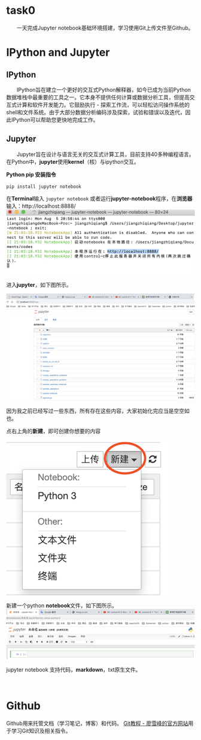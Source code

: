 # task0
&emsp;&emsp;一天完成Jupyter notebook基础环境搭建，学习使用Git上传文件至Github。



# IPython and Jupyter

## IPython
&emsp;&emsp;IPython旨在建立一个更好的交互式Python解释器，如今已成为当前Python数据堆栈中最重要的工具之一。它本身不提供任何计算或数据分析工具，但提高交互式计算和软件开发能力。它鼓励执行 - 探索工作流，可以轻松访问操作系统的shell和文件系统。由于大部分数据分析编码涉及探索，试验和错误以及迭代，因此IPython可以帮助您更快地完成工作。<br/>

## Jupyter
&emsp;&emsp;Jupyter旨在设计与语言无关的交互式计算工具，目前支持40多种编程语言。在Python中，**jupyter**使用**kernel**（核）与ipython交互。<br/>

**Python pip 安装指令**

```
pip install jupyter notebook
```





在**Terminal**输入 `jupyter notebook`
或者运行**jupyter-notebook**程序，在**浏览器**输入：http://localhost:8888/
![](res/imgs/task0_notebook_github/image-20190805210958208.png)
<br/>

进入**jupyter**，如下图所示。

![image-20190805212033339](res/imgs/task0_notebook_github/image-20190805212033339.png)

因为我之前已经写过一些东西，所有存在这些内容，大家初始化完应当是空空如也。

点右上角的**新建**，即可创建你想要的内容

![image-20190805212203115](res/imgs/task0_notebook_github/image-20190805212203115.png)
<br/>

新建一个python **notebook**文件，如下图所示。
![image-20190805212606356](res/imgs/task0_notebook_github/image-20190805212606356.png)

jupyter notebook 支持代码，**markdown**，txt原生文件。

<br/>

# Github

Github用来托管文档（学习笔记，博客）和代码。
<a href="https://www.liaoxuefeng.com/wiki/896043488029600">Git教程 - 廖雪峰的官方网站</a>用于学习Git知识及相关指令。
